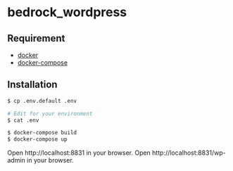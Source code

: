 # bedrock_wordpress

## Requirement

* [docker](https://docs.docker.com/install/)
* [docker-compose](https://docs.docker.com/compose/)

## Installation

```bash
$ cp .env.default .env

# Edit for your environment
$ cat .env

$ docker-compose build
$ docker-compose up
```

Open http://localhost:8831 in your browser. 
Open http://localhost:8831/wp-admin in your browser. 

